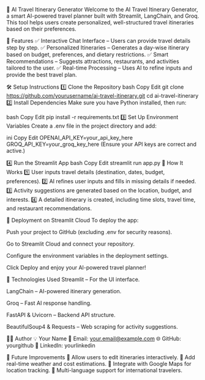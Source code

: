 🚀 AI Travel Itinerary Generator
Welcome to the AI Travel Itinerary Generator, a smart AI-powered travel planner built with Streamlit, LangChain, and Groq. This tool helps users create personalized, well-structured travel itineraries based on their preferences.

📌 Features
✅ Interactive Chat Interface – Users can provide travel details step by step.
✅ Personalized Itineraries – Generates a day-wise itinerary based on budget, preferences, and dietary restrictions.
✅ Smart Recommendations – Suggests attractions, restaurants, and activities tailored to the user.
✅ Real-time Processing – Uses AI to refine inputs and provide the best travel plan.

🛠️ Setup Instructions
1️⃣ Clone the Repository
bash
Copy
Edit
git clone https://github.com/yourusername/ai-travel-itinerary.git
cd ai-travel-itinerary
2️⃣ Install Dependencies
Make sure you have Python installed, then run:

bash
Copy
Edit
pip install -r requirements.txt
3️⃣ Set Up Environment Variables
Create a .env file in the project directory and add:

ini
Copy
Edit
OPENAI_API_KEY=your_api_key_here
GROQ_API_KEY=your_groq_key_here
(Ensure your API keys are correct and active.)

4️⃣ Run the Streamlit App
bash
Copy
Edit
streamlit run app.py
🎯 How It Works
1️⃣ User inputs travel details (destination, dates, budget, preferences).
2️⃣ AI refines user inputs and fills in missing details if needed.
3️⃣ Activity suggestions are generated based on the location, budget, and interests.
4️⃣ A detailed itinerary is created, including time slots, travel time, and restaurant recommendations.

🔧 Deployment on Streamlit Cloud
To deploy the app:

Push your project to GitHub (excluding .env for security reasons).

Go to Streamlit Cloud and connect your repository.

Configure the environment variables in the deployment settings.

Click Deploy and enjoy your AI-powered travel planner!

📌 Technologies Used
Streamlit – For the UI interface.

LangChain – AI-powered itinerary generation.

Groq – Fast AI response handling.

FastAPI & Uvicorn – Backend API structure.

BeautifulSoup4 & Requests – Web scraping for activity suggestions.

👨‍💻 Author
💡 Your Name
📧 Email: your.email@example.com
🌐 GitHub: yourgithub
🔗 LinkedIn: yourlinkedin

🎯 Future Improvements
🔹 Allow users to edit itineraries interactively.
🔹 Add real-time weather and cost estimations.
🔹 Integrate with Google Maps for location tracking.
🔹 Multi-language support for international travelers.